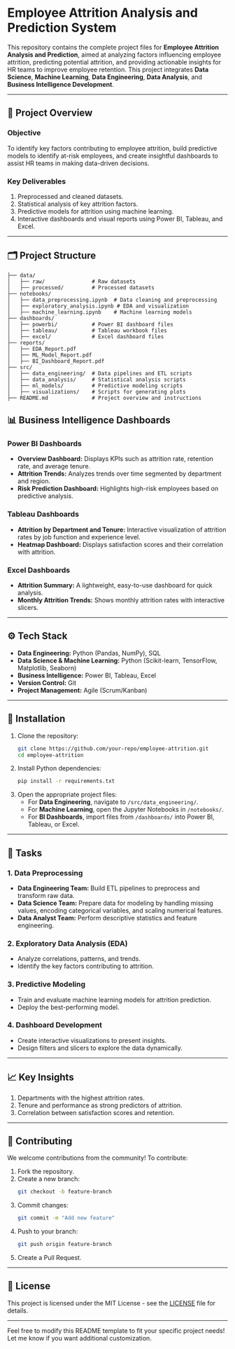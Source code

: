 # Employee Attrition Analysis and Prediction System

This repository contains the complete project files for **Employee Attrition Analysis and Prediction**, aimed at analyzing factors influencing employee attrition, predicting potential attrition, and providing actionable insights for HR teams to improve employee retention. This project integrates **Data Science**, **Machine Learning**, **Data Engineering**, **Data Analysis**, and **Business Intelligence Development**.

---

## 🚀 **Project Overview**

### **Objective**
To identify key factors contributing to employee attrition, build predictive models to identify at-risk employees, and create insightful dashboards to assist HR teams in making data-driven decisions.

### **Key Deliverables**
1. Preprocessed and cleaned datasets.
2. Statistical analysis of key attrition factors.
3. Predictive models for attrition using machine learning.
4. Interactive dashboards and visual reports using Power BI, Tableau, and Excel.

---

## 🗂️ **Project Structure**

```
├── data/
│   ├── raw/               # Raw datasets
│   ├── processed/         # Processed datasets
├── notebooks/
│   ├── data_preprocessing.ipynb  # Data cleaning and preprocessing
│   ├── exploratory_analysis.ipynb # EDA and visualization
│   ├── machine_learning.ipynb    # Machine learning models
├── dashboards/
│   ├── powerbi/           # Power BI dashboard files
│   ├── tableau/           # Tableau workbook files
│   ├── excel/             # Excel dashboard files
├── reports/
│   ├── EDA_Report.pdf
│   ├── ML_Model_Report.pdf
│   ├── BI_Dashboard_Report.pdf
├── src/
│   ├── data_engineering/  # Data pipelines and ETL scripts
│   ├── data_analysis/     # Statistical analysis scripts
│   ├── ml_models/         # Predictive modeling scripts
│   ├── visualizations/    # Scripts for generating plots
├── README.md              # Project overview and instructions
```

## 📊 **Business Intelligence Dashboards**

### **Power BI Dashboards**
- **Overview Dashboard:** Displays KPIs such as attrition rate, retention rate, and average tenure.
- **Attrition Trends:** Analyzes trends over time segmented by department and region.
- **Risk Prediction Dashboard:** Highlights high-risk employees based on predictive analysis.

### **Tableau Dashboards**
- **Attrition by Department and Tenure:** Interactive visualization of attrition rates by job function and experience level.
- **Heatmap Dashboard:** Displays satisfaction scores and their correlation with attrition.

### **Excel Dashboards**
- **Attrition Summary:** A lightweight, easy-to-use dashboard for quick analysis.
- **Monthly Attrition Trends:** Shows monthly attrition rates with interactive slicers.

---

## ⚙️ **Tech Stack**

- **Data Engineering:** Python (Pandas, NumPy), SQL
- **Data Science & Machine Learning:** Python (Scikit-learn, TensorFlow, Matplotlib, Seaborn)
- **Business Intelligence:** Power BI, Tableau, Excel
- **Version Control:** Git
- **Project Management:** Agile (Scrum/Kanban)

---

## 🔧 **Installation**

1. Clone the repository:
   ```bash
   git clone https://github.com/your-repo/employee-attrition.git
   cd employee-attrition
   ```
2. Install Python dependencies:
   ```bash
   pip install -r requirements.txt
   ```
3. Open the appropriate project files:
   - For **Data Engineering**, navigate to `/src/data_engineering/`.
   - For **Machine Learning**, open the Jupyter Notebooks in `/notebooks/`.
   - For **BI Dashboards**, import files from `/dashboards/` into Power BI, Tableau, or Excel.

---

## 📝 **Tasks**

### **1. Data Preprocessing**
- **Data Engineering Team:** Build ETL pipelines to preprocess and transform raw data.
- **Data Science Team:** Prepare data for modeling by handling missing values, encoding categorical variables, and scaling numerical features.
- **Data Analyst Team:** Perform descriptive statistics and feature engineering.

### **2. Exploratory Data Analysis (EDA)**
- Analyze correlations, patterns, and trends.
- Identify the key factors contributing to attrition.

### **3. Predictive Modeling**
- Train and evaluate machine learning models for attrition prediction.
- Deploy the best-performing model.

### **4. Dashboard Development**
- Create interactive visualizations to present insights.
- Design filters and slicers to explore the data dynamically.

---

## 📈 **Key Insights**

1. Departments with the highest attrition rates.
2. Tenure and performance as strong predictors of attrition.
3. Correlation between satisfaction scores and retention.

---

## 🤝 **Contributing**

We welcome contributions from the community! To contribute:
1. Fork the repository.
2. Create a new branch:
   ```bash
   git checkout -b feature-branch
   ```
3. Commit changes:
   ```bash
   git commit -m "Add new feature"
   ```
4. Push to your branch:
   ```bash
   git push origin feature-branch
   ```
5. Create a Pull Request.

---

## 🔗 **License**

This project is licensed under the MIT License - see the [LICENSE](LICENSE) file for details.

---

Feel free to modify this README template to fit your specific project needs! Let me know if you want additional customization.
